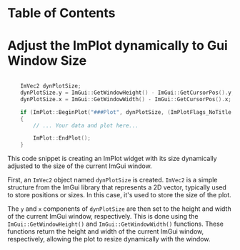 # Table of Contents


# Adjust the ImPlot dynamically to Gui Window Size
```cpp

    ImVec2 dynPlotSize;
    dynPlotSize.y = ImGui::GetWindowHeight() - ImGui::GetCursorPos().y;
    dynPlotSize.x = ImGui::GetWindowWidth() - ImGui::GetCursorPos().x;

    if (ImPlot::BeginPlot("###Plot", dynPlotSize, (ImPlotFlags_NoTitle | ImPlotFlags_Crosshairs )  ))
    {
        // ... Your data and plot here... 

        ImPlot::EndPlot();
    }


```

This code snippet is creating an ImPlot widget with its size dynamically adjusted to the size of the current ImGui window.

First, an ```ImVec2``` object named ```dynPlotSize``` is created. ```ImVec2``` is a simple structure from the ImGui library that represents a 2D vector, typically used to store positions or sizes. In this case, it's used to store the size of the plot.

The ```y``` and ```x``` components of ```dynPlotSize``` are then set to the height and width of the current ImGui window, respectively. This is done using the ```ImGui::GetWindowHeight()``` and ```ImGui::GetWindowWidth()``` functions. These functions return the height and width of the current ImGui window, respectively, allowing the plot to resize dynamically with the window.
